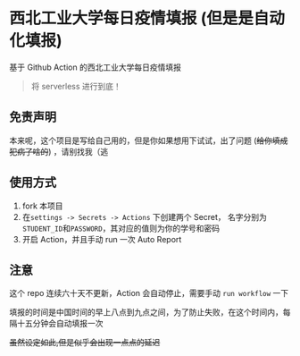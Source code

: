 # 西北工业大学每日疫情填报 (但是是自动化填报)

基于 Github Action 的西北工业大学每日疫情填报

> 将 serverless 进行到底！

## 免责声明

本来呢，这个项目是写给自己用的，但是你如果想用下试试，出了问题 (~~给你填成犯病了啥的~~) ，请别找我（逃

## 使用方式

1. fork 本项目
2. 在`settings -> Secrets -> Actions` 下创建两个 Secret， 名字分别为`STUDENT_ID`和`PASSWORD`，其对应的值则为你的学号和密码
3. 开启 Action，并且手动 run 一次 Auto Report

## 注意

这个 repo 连续六十天不更新，Action 会自动停止，需要手动 `run workflow` 一下

填报的时间是中国时间的早上八点到九点之间，为了防止失败，在这个时间内，每隔十五分钟会自动填报一次

~~虽然设定如此,但是似乎会出现一点点的延迟~~
